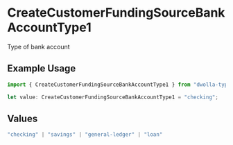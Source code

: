 # CreateCustomerFundingSourceBankAccountType1

Type of bank account

## Example Usage

```typescript
import { CreateCustomerFundingSourceBankAccountType1 } from "dwolla-typescript";

let value: CreateCustomerFundingSourceBankAccountType1 = "checking";
```

## Values

```typescript
"checking" | "savings" | "general-ledger" | "loan"
```